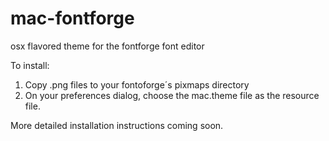 mac-fontforge
=============

osx flavored theme for the fontforge font editor


To install:
1. Copy .png files to your fontoforge´s pixmaps directory
2. On your preferences dialog, choose the mac.theme file as the resource file.

More detailed installation instructions coming soon.
